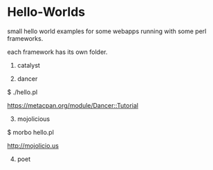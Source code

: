 Hello-Worlds
============

small hello world examples for some webapps running with some perl frameworks.

each framework has its own folder.

1. catalyst

2. dancer

$ ./hello.pl

https://metacpan.org/module/Dancer::Tutorial

3. mojolicious

$ morbo hello.pl

http://mojolicio.us

4. poet
